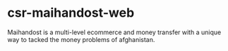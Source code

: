 # csr-maihandost-web
Maihandost is a multi-level ecommerce and money transfer with a unique way to tacked the money problems of afghanistan.
